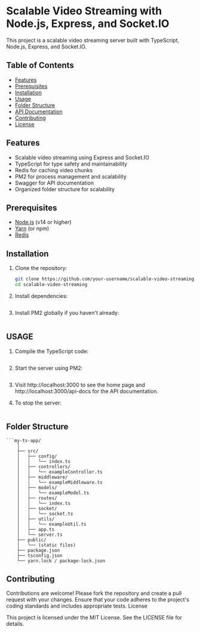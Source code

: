 # Scalable Video Streaming with Node.js, Express, and Socket.IO

This project is a scalable video streaming server built with TypeScript, Node.js, Express, and Socket.IO.

## Table of Contents

- [Features](#features)
- [Prerequisites](#prerequisites)
- [Installation](#installation)
- [Usage](#usage)
- [Folder Structure](#folder-structure)
- [API Documentation](#api-documentation)
- [Contributing](#contributing)
- [License](#license)

## Features

- Scalable video streaming using Express and Socket.IO
- TypeScript for type safety and maintainability
- Redis for caching video chunks
- PM2 for process management and scalability
- Swagger for API documentation
- Organized folder structure for scalability

## Prerequisites

- [Node.js](https://nodejs.org/en/download/) (v14 or higher)
- [Yarn](https://classic.yarnpkg.com/en/docs/install) (or npm)
- [Redis](https://redis.io/download)

## Installation

1. Clone the repository:

   ```bash
   git clone https://github.com/your-username/scalable-video-streaming.git
   cd scalable-video-streaming


2. Install dependencies:
    ``` yarn install

3. Install PM2 globally if you haven't already:
    ```yarn globad add pm2

## USAGE
1.  Compile the TypeScript code:
    ```npx tsc

2.  Start the server using PM2:
    ```pm2 start dist/server.js -i max

3.  Visit http://localhost:3000 to see the home page and http://localhost:3000/api-docs for the API documentation.

4.  To stop the server:
    ```pm2 stop server

## Folder Structure
    ```my-ts-app/
        │
        ├── src/
        │   ├── config/
        │   │   └── index.ts
        │   ├── controllers/
        │   │   └── exampleController.ts
        │   ├── middleware/
        │   │   └── exampleMiddleware.ts
        │   ├── models/
        │   │   └── exampleModel.ts
        │   ├── routes/
        │   │   └── index.ts
        │   ├── socket/
        │   │   └── socket.ts
        │   ├── utils/
        │   │   └── exampleUtil.ts
        │   ├── app.ts
        │   └── server.ts
        ├── public/
        │   └── (static files)
        ├── package.json
        ├── tsconfig.json
        └── yarn.lock / package-lock.json


## Contributing

Contributions are welcome! Please fork the repository and create a pull request with your changes. Ensure that your code adheres to the project's coding standards and includes appropriate tests.
License

This project is licensed under the MIT License. See the LICENSE file for details.